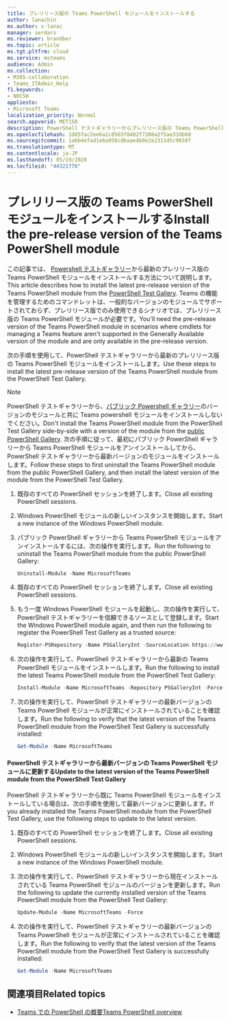 ```yaml
---
title: プレリリース版の Teams PowerShell モジュールをインストールする
author: lanachin
ms.author: v-lanac
manager: serdars
ms.reviewer: brandber
ms.topic: article
ms.tgt.pltfrm: cloud
ms.service: msteams
audience: Admin
ms.collection:
- M365-collaboration
- Teams_ITAdmin_Help
f1.keywords:
- NOCSH
appliesto:
- Microsoft Teams
localization_priority: Normal
search.appverid: MET150
description: PowerShell テストギャラリーからプレリリース版の Teams PowerShell モジュールをインストールするには、次の手順を実行します。
ms.openlocfilehash: 1d85fac2ee6a1c8565f8482f7208a2f5ae33db60
ms.sourcegitcommit: 1a6b4efad1e6a958cdbaae4b0e2e231145c9658f
ms.translationtype: MT
ms.contentlocale: ja-JP
ms.lasthandoff: 05/19/2020
ms.locfileid: "44321770"
---
```

# <a name="install-the-pre-release-version-of-the-teams-powershell-module"></a><span data-ttu-id="96868-103">プレリリース版の Teams PowerShell モジュールをインストールする</span><span class="sxs-lookup"><span data-stu-id="96868-103">Install the pre-release version of the Teams PowerShell module</span></span>

<span data-ttu-id="96868-104">この記事では、 [Powershell テストギャラリー](https://www.poshtestgallery.com/packages/MicrosoftTeams/)から最新のプレリリース版の Teams PowerShell モジュールをインストールする方法について説明します。</span><span class="sxs-lookup"><span data-stu-id="96868-104">This article describes how to install the latest pre-release version of the Teams PowerShell module from the [PowerShell Test Gallery](https://www.poshtestgallery.com/packages/MicrosoftTeams/).</span></span> <span data-ttu-id="96868-105">Teams の機能を管理するためのコマンドレットは、一般的なバージョンのモジュールでサポートされておらず、プレリリース版でのみ使用できるシナリオでは、プレリリース版の Teams PowerShell モジュールが必要です。</span><span class="sxs-lookup"><span data-stu-id="96868-105">You'll need the pre-release version of the Teams PowerShell module in scenarios where cmdlets for managing a Teams feature aren't supported in the Generally Available version of the module and are only available in the pre-release version.</span></span>

<span data-ttu-id="96868-106">次の手順を使用して、PowerShell テストギャラリーから最新のプレリリース版の Teams PowerShell モジュールをインストールします。</span><span class="sxs-lookup"><span data-stu-id="96868-106">Use these steps to install the latest pre-release version of the Teams PowerShell module from the PowerShell Test Gallery.</span></span>

> [!NOTE]
> <span data-ttu-id="96868-107">PowerShell テストギャラリーから、[パブリック Powershell ギャラリー](https://www.powershellgallery.com/packages/MicrosoftTeams/)のバージョンのモジュールと共に Teams powershell モジュールをインストールしないでください。</span><span class="sxs-lookup"><span data-stu-id="96868-107">Don't install the Teams PowerShell module from the PowerShell Test Gallery side-by-side with a version of the module from the [public PowerShell Gallery](https://www.powershellgallery.com/packages/MicrosoftTeams/).</span></span> <span data-ttu-id="96868-108">次の手順に従って、最初にパブリック PowerShell ギャラリーから Teams PowerShell モジュールをアンインストールしてから、PowerShell テストギャラリーから最新バージョンのモジュールをインストールします。</span><span class="sxs-lookup"><span data-stu-id="96868-108">Follow these steps to first uninstall the Teams PowerShell module from the public PowerShell Gallery, and then install the latest version of the module from the PowerShell Test Gallery.</span></span>

1. <span data-ttu-id="96868-109">既存のすべての PowerShell セッションを終了します。</span><span class="sxs-lookup"><span data-stu-id="96868-109">Close all existing PowerShell sessions.</span></span>
2. <span data-ttu-id="96868-110">Windows PowerShell モジュールの新しいインスタンスを開始します。</span><span class="sxs-lookup"><span data-stu-id="96868-110">Start a new instance of the Windows PowerShell module.</span></span>
3. <span data-ttu-id="96868-111">パブリック PowerShell ギャラリーから Teams PowerShell モジュールをアンインストールするには、次の操作を実行します。</span><span class="sxs-lookup"><span data-stu-id="96868-111">Run the following to uninstall the Teams PowerShell module from the public PowerShell Gallery:</span></span>

    ```PowerShell
    Uninstall-Module -Name MicrosoftTeams
    ```

4. <span data-ttu-id="96868-112">既存のすべての PowerShell セッションを終了します。</span><span class="sxs-lookup"><span data-stu-id="96868-112">Close all existing PowerShell sessions.</span></span>
5. <span data-ttu-id="96868-113">もう一度 Windows PowerShell モジュールを起動し、次の操作を実行して、PowerShell テストギャラリーを信頼できるソースとして登録します。</span><span class="sxs-lookup"><span data-stu-id="96868-113">Start the Windows PowerShell module again, and then run the following to register the PowerShell Test Gallery as a trusted source:</span></span>

    ```PowerShell
    Register-PSRepository -Name PSGalleryInt -SourceLocation https://www.poshtestgallery.com/ -InstallationPolicy Trusted
    ```

6. <span data-ttu-id="96868-114">次の操作を実行して、PowerShell テストギャラリーから最新の Teams PowerShell モジュールをインストールします。</span><span class="sxs-lookup"><span data-stu-id="96868-114">Run the following to install the latest Teams PowerShell module from the PowerShell Test Gallery:</span></span>

    ```PowerShell
    Install-Module -Name MicrosoftTeams -Repository PSGalleryInt -Force
    ```

7. <span data-ttu-id="96868-115">次の操作を実行して、PowerShell テストギャラリーの最新バージョンの Teams PowerShell モジュールが正常にインストールされていることを確認します。</span><span class="sxs-lookup"><span data-stu-id="96868-115">Run the following to verify that the latest version of the Teams PowerShell module from the PowerShell Test Gallery is successfully installed:</span></span>

    ```PowerShell
    Get-Module -Name MicrosoftTeams
    ```

#### <a name="update-to-the-latest-version-of-the-teams-powershell-module-from-the-powershell-test-gallery"></a><span data-ttu-id="96868-116">PowerShell テストギャラリーから最新バージョンの Teams PowerShell モジュールに更新する</span><span class="sxs-lookup"><span data-stu-id="96868-116">Update to the latest version of the Teams PowerShell module from the PowerShell Test Gallery</span></span>

<span data-ttu-id="96868-117">PowerShell テストギャラリーから既に Teams PowerShell モジュールをインストールしている場合は、次の手順を使用して最新バージョンに更新します。</span><span class="sxs-lookup"><span data-stu-id="96868-117">If you already installed the Teams PowerShell module from the PowerShell Test Gallery, use the following steps to update to the latest version.</span></span>

1. <span data-ttu-id="96868-118">既存のすべての PowerShell セッションを終了します。</span><span class="sxs-lookup"><span data-stu-id="96868-118">Close all existing PowerShell sessions.</span></span>
2. <span data-ttu-id="96868-119">Windows PowerShell モジュールの新しいインスタンスを開始します。</span><span class="sxs-lookup"><span data-stu-id="96868-119">Start a new instance of the Windows PowerShell module.</span></span>
3. <span data-ttu-id="96868-120">次の操作を実行して、PowerShell テストギャラリーから現在インストールされている Teams PowerShell モジュールのバージョンを更新します。</span><span class="sxs-lookup"><span data-stu-id="96868-120">Run the following to update the currently installed version of the Teams PowerShell module from the PowerShell Test Gallery:</span></span>

    ```PowerShell
    Update-Module -Name MicrosoftTeams -Force
    ```

4. <span data-ttu-id="96868-121">次の操作を実行して、PowerShell テストギャラリーの最新バージョンの Teams PowerShell モジュールが正常にインストールされていることを確認します。</span><span class="sxs-lookup"><span data-stu-id="96868-121">Run the following to verify that the latest version of the Teams PowerShell module from the PowerShell Test Gallery is successfully installed:</span></span>

    ```PowerShell
    Get-Module -Name MicrosoftTeams
    ```

## <a name="related-topics"></a><span data-ttu-id="96868-122">関連項目</span><span class="sxs-lookup"><span data-stu-id="96868-122">Related topics</span></span>

- [<span data-ttu-id="96868-123">Teams での PowerShell の概要</span><span class="sxs-lookup"><span data-stu-id="96868-123">Teams PowerShell overview</span></span>](teams-powershell-overview.md)
